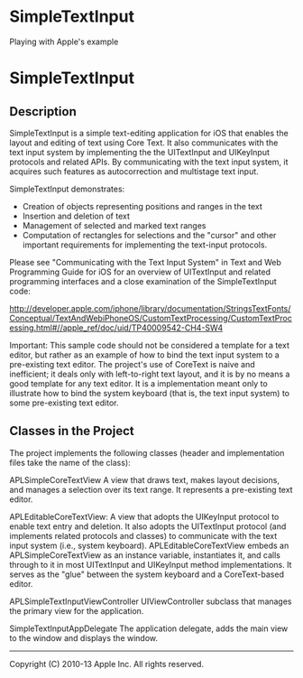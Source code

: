 # SimpleTextInput
Playing with Apple's example



SimpleTextInput
===============

Description
-----------

SimpleTextInput is a simple text-editing application for iOS that enables the layout and editing of text using Core Text. It also communicates with the text input system by implementing the the UITextInput and UIKeyInput protocols and related APIs. By communicating with the text input system, it acquires such features as autocorrection and multistage text input.

SimpleTextInput demonstrates:
* Creation of objects representing positions and ranges in the text
* Insertion and deletion of text
* Management of selected and marked text ranges
* Computation of rectangles for selections and the "cursor"
and other important requirements for implementing the text-input protocols.

Please see "Communicating with the Text Input System" in Text and Web Programming Guide for iOS for an overview of UITextInput and related programming interfaces and a close examination of the SimpleTextInput code:

http://developer.apple.com/iphone/library/documentation/StringsTextFonts/Conceptual/TextAndWebiPhoneOS/CustomTextProcessing/CustomTextProcessing.html#//apple_ref/doc/uid/TP40009542-CH4-SW4

Important: 
This sample code should not be considered a template for a text editor, but rather as an example of how to bind the text input system to a pre-existing text editor. The project's use of CoreText is naive and inefficient; it deals only with left-to-right text layout, and it is by no means a good template for any text editor. It is a implementation meant only to illustrate how to bind the system keyboard (that is, the text input system) to some pre-existing text editor.


Classes in the Project
----------------------

The project implements the following classes (header and implementation files take the name of the class):

APLSimpleCoreTextView
A view that draws text, makes layout decisions, and manages a selection over its text range. It represents a pre-existing text editor.

APLEditableCoreTextView:
A view that adopts the UIKeyInput protocol to enable text entry and deletion. It also adopts the UITextInput protocol (and implements related protocols and classes) to communicate with the text input system (i.e., system keyboard). APLEditableCoreTextView embeds an APLSimpleCoreTextView as an instance variable, instantiates it, and calls through to it in most UITextInput and UIKeyInput method implementations. It serves as the "glue" between the system keyboard and a CoreText-based editor.

APLSimpleTextInputViewController
UIViewController subclass that manages the primary view for the application.

SimpleTextInputAppDelegate 
The application delegate, adds the main view to the window and displays the window.

------------------------------

Copyright (C) 2010-13 Apple Inc. All rights reserved.

